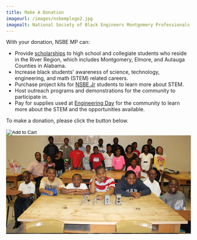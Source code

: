 ```yaml
---
title: Make A Donation
imageurl: /images/nsbemplogo2.jpg
imagealt: National Society of Black Engineers Montgomery Professionals
---
```


With your donation, NSBE MP can:

* Provide [scholarships](/scholarship) to high school and collegiate students who reside in the River Region, 
which includes Montgomery, Elmore, and Autauga Counties in Alabama.
* Increase black students' awareness of science, technology, engineering, and math (STEM) related careers.
* Purchase project kits for [NSBE Jr](/nsbejr) students to learn more about STEM.
* Host outreach programs and demonstrations for the community to participate in.
* Pay for supplies used at [Engineering Day](/eday) for the community to learn more about the STEM and the opportunities available.

To make a donation, please click the button below.

<form action="https://www.paypal.com/cgi-bin/webscr" method="post" target="_top" class="pb-2">
<input type="hidden" name="cmd" value="_s-xclick" />
<input type="hidden" name="hosted_button_id" value="XFLNPYSHSRQ4Y" />
<input type="image" src="https://www.paypalobjects.com/en_US/i/btn/btn_donateCC_LG.gif" border="0" name="submit" title="Add to Cart" />
<img alt="" border="0" src="https://www.paypal.com/en_US/i/scr/pixel.gif" width="1" height="1" />
</form>

<div class="text-center pageimage">
<img src="/images/nsbejr.jpg" class="pageimage"
alt="Photo of CA NSBE Jr. students">
</div>
